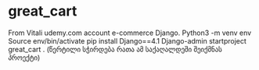 # great_cart
From Vitali udemy.com account e-commerce Django.
Python3 -m venv env
Source env/bin/activate 
pip install Django==4.1
Django-admin startproject great_cart . (წერტილი სჭირდება რათა ამ საქაღალდეში შეიქმნას პროექტი)

